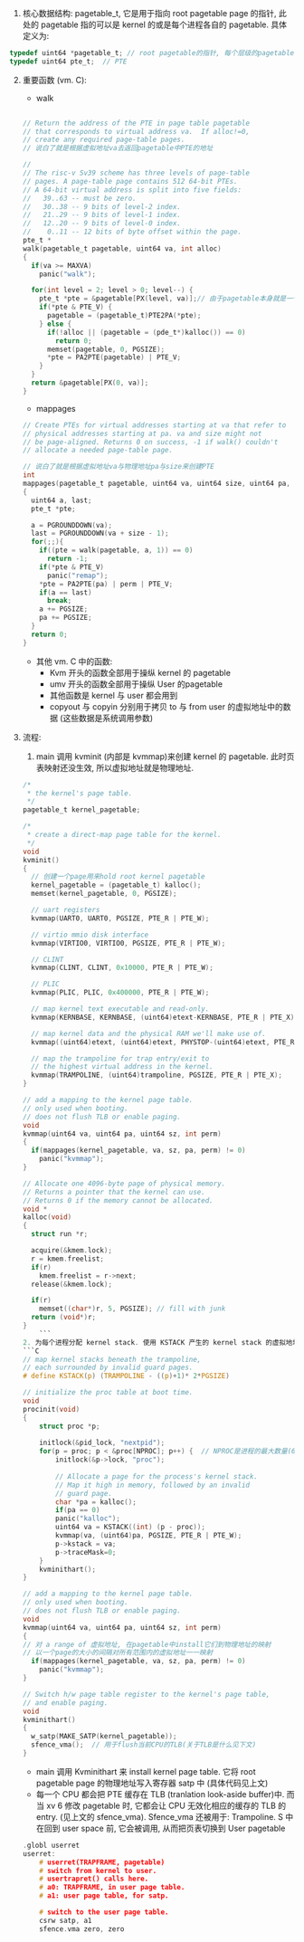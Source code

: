 1. 核心数据结构: pagetable_t, 它是用于指向 root pagetable page 的指针, 此处的 pagetable 指的可以是 kernel 的或是每个进程各自的 pagetable.
	具体定义为:
```C
typedef uint64 *pagetable_t; // root pagetable的指针, 每个层级的pagetable contains 512 PTEs
typedef uint64 pte_t;  // PTE
```

2. 重要函数 (vm. C):

	-  walk
	```C
		
	// Return the address of the PTE in page table pagetable
	// that corresponds to virtual address va.  If alloc!=0,
	// create any required page-table pages.
	// 说白了就是根据虚拟地址va去返回pagetable中PTE的地址
	
	//
	// The risc-v Sv39 scheme has three levels of page-table
	// pages. A page-table page contains 512 64-bit PTEs.
	// A 64-bit virtual address is split into five fields:
	//   39..63 -- must be zero.
	//   30..38 -- 9 bits of level-2 index.
	//   21..29 -- 9 bits of level-1 index.
	//   12..20 -- 9 bits of level-0 index.
	//    0..11 -- 12 bits of byte offset within the page.
	pte_t *
	walk(pagetable_t pagetable, uint64 va, int alloc)
	{
	  if(va >= MAXVA)
	    panic("walk");
	
	  for(int level = 2; level > 0; level--) {
	    pte_t *pte = &pagetable[PX(level, va)];// 由于pagetable本身就是一个指针,因此pagetable[xxx]表示pagetable指向的地址加上xxx * sizeof(uint64)(因为pagetable是一个指向uint64的指针). 而&号则表示获取该指针指向的地址.
	    if(*pte & PTE_V) {
	      pagetable = (pagetable_t)PTE2PA(*pte);
	    } else {
	      if(!alloc || (pagetable = (pde_t*)kalloc()) == 0)
	        return 0;
	      memset(pagetable, 0, PGSIZE);
	      *pte = PA2PTE(pagetable) | PTE_V;
	    }
	  }
	  return &pagetable[PX(0, va)];
	}
	```
	- mappages
	```C
	// Create PTEs for virtual addresses starting at va that refer to
	// physical addresses starting at pa. va and size might not
	// be page-aligned. Returns 0 on success, -1 if walk() couldn't
	// allocate a needed page-table page.

	// 说白了就是根据虚拟地址va与物理地址pa与size来创建PTE
	int
	mappages(pagetable_t pagetable, uint64 va, uint64 size, uint64 pa, int perm)
	{
	  uint64 a, last;
	  pte_t *pte;
	
	  a = PGROUNDDOWN(va);
	  last = PGROUNDDOWN(va + size - 1);
	  for(;;){
		if((pte = walk(pagetable, a, 1)) == 0)
		  return -1;
		if(*pte & PTE_V)
		  panic("remap");
		*pte = PA2PTE(pa) | perm | PTE_V;
		if(a == last)
		  break;
		a += PGSIZE;
		pa += PGSIZE;
	  }
	  return 0;
	}
	
	```

	- 其他 vm. C 中的函数:
		- Kvm 开头的函数全部用于操纵 kernel 的 pagetable
		- umv 开头的函数全部用于操纵 User 的pagetable
		- 其他函数是 kernel 与 user 都会用到
		- copyout 与 copyin 分别用于拷贝 to 与 from user 的虚拟地址中的数据 (这些数据是系统调用参数)

3.  流程:
	1. main 调用 kvminit (内部是 kvmmap)来创建 kernel 的 pagetable. 此时页表映射还没生效, 所以虚拟地址就是物理地址.
	```C
	/*
	 * the kernel's page table.
	 */
	pagetable_t kernel_pagetable;

	/*
	 * create a direct-map page table for the kernel.
	 */
	void
	kvminit()
	{
	  // 创建一个page用来hold root kernel pagetable
	  kernel_pagetable = (pagetable_t) kalloc();  
	  memset(kernel_pagetable, 0, PGSIZE);
	
	  // uart registers
	  kvmmap(UART0, UART0, PGSIZE, PTE_R | PTE_W);
	
	  // virtio mmio disk interface
	  kvmmap(VIRTIO0, VIRTIO0, PGSIZE, PTE_R | PTE_W);
	
	  // CLINT
	  kvmmap(CLINT, CLINT, 0x10000, PTE_R | PTE_W);
	
	  // PLIC
	  kvmmap(PLIC, PLIC, 0x400000, PTE_R | PTE_W);
	
	  // map kernel text executable and read-only.
	  kvmmap(KERNBASE, KERNBASE, (uint64)etext-KERNBASE, PTE_R | PTE_X);
	
	  // map kernel data and the physical RAM we'll make use of.
	  kvmmap((uint64)etext, (uint64)etext, PHYSTOP-(uint64)etext, PTE_R | PTE_W);
	
	  // map the trampoline for trap entry/exit to
	  // the highest virtual address in the kernel.
	  kvmmap(TRAMPOLINE, (uint64)trampoline, PGSIZE, PTE_R | PTE_X);
	}

	// add a mapping to the kernel page table.
	// only used when booting.
	// does not flush TLB or enable paging.
	void
	kvmmap(uint64 va, uint64 pa, uint64 sz, int perm)
	{
	  if(mappages(kernel_pagetable, va, sz, pa, perm) != 0)
	    panic("kvmmap");
	}

	// Allocate one 4096-byte page of physical memory.
	// Returns a pointer that the kernel can use.
	// Returns 0 if the memory cannot be allocated.
	void *
	kalloc(void)
	{
	  struct run *r;
	
	  acquire(&kmem.lock);
	  r = kmem.freelist;
	  if(r)
	    kmem.freelist = r->next;
	  release(&kmem.lock);
	
	  if(r)
	    memset((char*)r, 5, PGSIZE); // fill with junk
	  return (void*)r;
	}
		```
	2. 为每个进程分配 kernel stack. 使用 KSTACK 产生的 kernel stack 的虚拟地址将会被映射到虚拟地址上 (使用 kvmmap), 在映射时还会注意留出 invalid 的 guard page (由 KSTACK 保证)
	```C
	// map kernel stacks beneath the trampoline,
	// each surrounded by invalid guard pages.
	# define KSTACK(p) (TRAMPOLINE - ((p)+1)* 2*PGSIZE)

	// initialize the proc table at boot time.
	void
	procinit(void)
	{
		struct proc *p;
		
		initlock(&pid_lock, "nextpid");
		for(p = proc; p < &proc[NPROC]; p++) {  // NPROC是进程的最大数量(64个)
			initlock(&p->lock, "proc");
			
			// Allocate a page for the process's kernel stack.
			// Map it high in memory, followed by an invalid
			// guard page.
			char *pa = kalloc();
			if(pa == 0)
			panic("kalloc");
			uint64 va = KSTACK((int) (p - proc));
			kvmmap(va, (uint64)pa, PGSIZE, PTE_R | PTE_W);
			p->kstack = va;
			p->traceMask=0;
		}
		kvminithart();
	}

	// add a mapping to the kernel page table.
	// only used when booting.
	// does not flush TLB or enable paging.
	void
	kvmmap(uint64 va, uint64 pa, uint64 sz, int perm)
	{
	// 对 a range of 虚拟地址, 在pagetable中install它们到物理地址的映射
	// 以一个page的大小的间隔对所有范围内的虚拟地址一一映射
	  if(mappages(kernel_pagetable, va, sz, pa, perm) != 0)
	    panic("kvmmap");
	}

	// Switch h/w page table register to the kernel's page table,
	// and enable paging.
	void
	kvminithart()
	{
	  w_satp(MAKE_SATP(kernel_pagetable));
	  sfence_vma();  // 用于flush当前CPU的TLB(关于TLB是什么见下文)
	}
	```
	- main 调用 Kvminithart 来 install kernel page table. 它将 root pagetable page 的物理地址写入寄存器 satp 中 (具体代码见上文)
	- 每一个 CPU 都会把 PTE 缓存在 TLB (tranlation look-aside buffer)中. 而当 xv 6 修改 pagetable 时, 它都会让 CPU 无效化相应的缓存的 TLB 的 entry. (见上文的 sfence_vma). Sfence_vma 还被用于: Trampoline. S 中在回到 user space 前, 它会被调用, 从而把页表切换到 User pagetable
	```C
	.globl userret
	userret:
		# userret(TRAPFRAME, pagetable)
		# switch from kernel to user.
		# usertrapret() calls here.
		# a0: TRAPFRAME, in user page table.
		# a1: user page table, for satp.
	
		# switch to the user page table.
		csrw satp, a1
		sfence.vma zero, zero
	```
